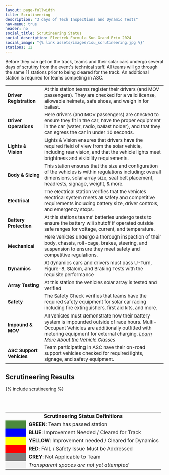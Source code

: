 ```yaml
---
layout: page-fullwidth
title: Scrutineering
description: "3 days of Tech Inspections and Dynamic Tests"
nav-menu: true
header: no
social_title: Scrutineering Status
social_description: Electrek Formula Sun Grand Prix 2024
social_image: "{% link assets/images/isu_scrutineering.jpg %}"
stations: 12
---
```


Before they can get on the track, teams and their solar cars undergo several days of scrutiny from the event's technical staff. All teams will go through the same 11 stations prior to being cleared for the track. An additional station is required for teams competing in ASC. 
<table style="font-size:15px">
<tbody>
  <tr>
    <td><b>Driver Registration</b></td>
    <td>At this station teams register their drivers (and MOV passengers). They are checked for a valid license, allowable helmets, safe shoes, and weigh in for ballast.</td>
  </tr>
  <tr>
    <td><b>Driver Operations</b></td>
    <td>Here drivers (and MOV passengers) are checked to ensure they fit in the car, have the proper equipment in the car (water, radio, ballast holder), and that they can egress the car in under 10 seconds.</td>
  </tr>
  <tr>
    <td><b>Lights &amp; Vision</b></td>
    <td>Lights &amp; Vision ensures that drivers have the required field of view from the solar vehicle, including rear vision, and that the vehicle lights meet brightness and visibility requirements. </td>
  </tr>
  <tr>
    <td><b>Body &amp; Sizing</b></td>
    <td>This station ensures that the size and configuration of the vehicles is within regulations including: overall dimensions, solar array size, seat belt placement, headrests, signage, weight, &amp; more. </td>
  </tr>
  <tr>
    <td><b>Electrical</b></td>
    <td>The electrical station verifies that the vehicles electrical system meets all safety and competitive requirements including battery size, driver controls, and emergency stops. </td>
  </tr>
  <tr>
    <td><b>Battery Protection</b></td>
    <td>At this stations teams' batteries undergo tests to ensure the battery will shutoff if operated outside safe ranges for voltage, current, and temperature. </td>
  </tr>
  <tr>
    <td><b>Mechanical </b></td>
    <td>Here vehicles undergo a thorough inspection of their body, chassis, roll-cage, brakes, steering, and suspension to ensure they meet safety and competitive regulations.</td>
  </tr>
  <tr>
    <td><b>Dynamics</b></td>
    <td>At dynamics cars and drivers must pass U-Turn, Figure-8, Slalom, and Braking Tests with the requisite performance</td>
  </tr>
  <tr>
    <td><b>Array Testing</b></td>
    <td>At this station the vehicles solar array is tested and verified</td>
  </tr>
  <tr>
    <td><b>Safety</b></td>
    <td>The Safety Check verifies that teams have the required safety equipment for solar car racing including fire extinguishers, first aid kits, and more. </td>
  </tr>
  <tr>
    <td><b>Impound &amp; MOV</b></td>
    <td>All vehicles must demonstrate how their battery system is impounded outside of race hours. Multi-Occupant Vehicles are additionally outfitted with metering equipment for external charging. <i><a href="https://www.americansolarchallenge.org/the-competition/vehicle-classes/">Learn More About the Vehicle Classes</a></i></td>
  </tr>
  <tr>
    <td><b>ASC Support Vehicles</b></td>
    <td>Team participating in ASC have their on-road support vehicles checked for required lights, signage, and safety equipment.</td>
  </tr>
</tbody>
</table>


## Scrutineering Results
{% include scrutineering %}


<br><br>
<table>
	<tr>
	  <td colspan="2" style="text-align:center"> <b>Scrutineering Status Definitions</b> </td>
	</tr>
	<tr>
	  <td style="min-width:50px" bgcolor="4B8A3C"> </td>
	  <td><b>GREEN</b>: Team has passed station</td>
	</tr>
	<tr>
	  <td bgcolor="0000FF"> </td>
	  <td><b>BLUE</b>: Improvement Needed / Cleared for Track</td>
	</tr>
	<tr>
	  <td bgcolor="FFFF00"> </td>
	  <td><b>YELLOW</b>: Improvement needed / Cleared for Dynamics</td>
	</tr>
	<tr>
	  <td bgcolor="FF0000"> </td>
	  <td><b>RED</b>: FAIL / Safety Issue Must be Addressed</td>
	</tr>
	<tr>
	  <td bgcolor="808080"> </td>
	  <td><b>GREY</b>: Not Applicable to Team</td>
	</tr>	<tr>
	  <td style="background-color:rgba(0,0,0,0.05)"> </td>
	  <td><i>Transparent spaces are not yet attempted</i></td>
	</tr>
</table>